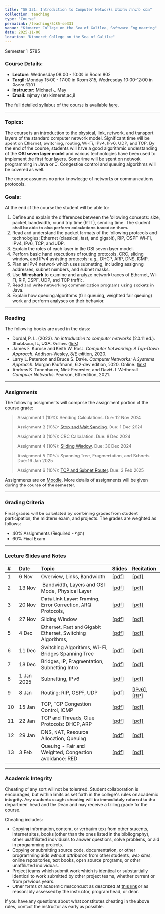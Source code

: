 ```yaml
---
title: "SE 331: Introduction to Computer Networks מבוא לרשתות מחשבים"
collection: teaching
type: "Course"
permalink: /teaching/5785-se331
venue: "Kinneret College on the Sea of Galilee, Software Engineering"
date: 2025-11-06
location: "Kinneret College on the Sea of Galilee"
---
```


Semester 1, 5785

### Course Details:

  * **Lecture:** Wednesday 08:00 - 10:00 in Room 803
  * **Targil:** Monday 15:00 - 17:00 in Room 815, Wednesday 10:00-12:00 in Room 6201
  * **Instructor:** Michael J. May
  * **Email:** mjmay (at) kinneret,ac,il

The full detailed syllabus of the course is available [here](/syllabus/SE-Networks-Spring-5785-Syllabus.pdf).

-----

### Topics:

The course is an introduction to the physical, link, network, and transport layers of the standard computer network model. Significant time will be spent on Ethernet, switching, routing, Wi-Fi, IPv4, IPv6, UDP, and TCP. By the end of the course, students will have a good algorithmic understanding of the **OSI seven layer model** and various technologies have been used to implement the first four layers. Some time will be spent on network programming in Java or C. Congestion control and queuing algorithms will be covered as well.

The course assumes no prior knowledge of networks or communications protocols.

### Goals:

At the end of the course the student will be able to:

1.  Define and explain the differences between the following concepts: size, packet, bandwidth, round trip time (RTT), sending time. The student shall be able to also perform calculations based on them.
2.  Read and understand the packet formats of the following protocols and technologies: Ethernet (classical, fast, and gigabit), RIP, OSPF, Wi-Fi, IPv4, IPv6, TCP, and UDP.
3.  Explain the roles of each layer in the OSI seven layer model.
4.  Perform basic hand executions of routing protocols, CRC, sliding window, and IPv4 assisting protocols: *e.g.,* DHCP, ARP, DNS, ICMP.
5.  Plan an IPv4 network which uses subnetting, including assigning addresses, subnet numbers, and subnet masks.
6.  Use **Wireshark** to examine and analyze network traces of Ethernet, Wi-Fi, RIP, OSPF, UDP, and TCP traffic.
7.  Read and write networking communication programs using sockets in Java.
8.  Explain how queuing algorithms (fair queuing, weighted fair queuing) work and perform analyses on their behavior.

-----

### Reading

The following books are used in the class:

  * Dordal, P. L. (2023). *An introduction to computer networks* (2.0.11 ed.). Shabbona, IL, USA: Online. ([link](https://intronetworks.cs.luc.edu/current2/ComputerNetworks.pdf))
  * James F. Kurose and Keith W. Ross. *Computer Networking: A Top-Down Approach.* Addison-Wesley, 8/E edition, 2020.
  * Larry L. Peterson and Bruce S. Davie. *Computer Networks: A Systems Approach.* Morgan Kaufmann, 6.2-dev edition, 2020. Online. ([link](https://github.com/SystemsApproach/book))
  * Andrew S. Tanenbaum, Nick Feamster, and David J. Wetherall. *Computer Networks*. Pearson, 6th edition, 2021.

-----

### Assignments

The following assignments will comprise the assignment portion of the course grade:

> Assignment 1 (10%): Sending Calculations. Due: 12 Nov 2024
>
> Assignment 2 (10%): [Stop and Wait Sending](/se331/331-Assignment2-Sending-Calculator.pdf). Due: 1 Dec 2024
>
> Assignment 3 (10%): CRC Calculation. Due: 8 Dec 2024
>
> Assignment 4 (10%): [Sliding Window](/se331/331-Assignment4-SlidingWindow.pdf). Due: 30 Dec 2024
>
> Assignment 5 (10%): Spanning Tree, Fragmentation, and Subnets. Due: 16 Jan 2025
>
> Assignment 6 (10%): [TCP and Subnet Router](/se331/331-Assignment6-SubnetRouter.pdf). Due: 3 Feb 2025

Assignments are on [Moodle](https://moodle85.kinneret.ac.il). More details of assignments will be given during the course of the semester.

-----

### Grading Criteria

Final grades will be calculated by combining grades from student participation, the midterm exam, and projects. The grades are weighted as follows:

  * 40% Assignments (Required - תקף)
  * 60% Final Exam

-----

### Lecture Slides and Notes

| \# | Date | Topic | Slides | Recitation |
| :--- | :--- | :--- | :--- | :--- |
| 1 | 6 Nov | Overview, Links, Bandwidth | [[pdf]](/se331/317-Lecture-1-Intro-OS.pdf) | [[pdf]](/se331/331-Recitation1-No-Answers.pdf) |
| 2 | 13 Nov |  Bandwidth, Layers and OSI Model, Physical Layer | [[pdf]](https://www.google.com/search?q=se317/317-Lecture-2-History-VMs-4Concepts.pdf) | [[pdf]](/se331/331-Recitation2-No-Answers.pdf) |
| 3 | 20 Nov | Data Link Layer: Framing, Error Correction, ARQ Protocols,  | [[pdf]](/se331/331-Lecture3-PhysicalFramingErrorsArq.pdf) | [[pdf]](/se331/331-Recitation3-No-Answers.pdf) |
| 4 | 27 Nov | Sliding Window | [[pdf]](/se331/331-Lecture4-ARQSliding.pdf) | [[pdf]](/se331/331-Recitation4-No-Answers.pdf) |
| 5 | 4 Dec | Ethernet, Fast and Gigabit Ethernet, Switching Algorithms,  | [[pdf]](/se331/331-Lecture5-EthernetFastGigaEthernetSwitching.pdf) | [[pdf]](/se331/331-Recitation5-No-Answers.pdf) |
| 6 | 11 Dec | Switching Algorithms, Wi-Fi, Bridges Spanning Tree | [[pdf]](/se331/331-Lecture6-Wifi.pdf) | [[pdf]](/se331/331-Recitation6-No-Answers.pdf) |
| 7 | 18 Dec | Bridges, IP, Fragmentation, Subnetting Intro | [[pdf]](/se331/331-Lecture7-BridgesIP.pdf) | [[pdf]](/se331/331-Recitation7-No-Answers.pdf) |
| 8 | 1 Jan 2025 | Subnetting, IPv6 | [[pdf]](/se331/331-Lecture8-SubnetIPv6RIP.pdf) | [[pdf]](/se331/331-Recitation8-No-Answers.pdf) |
| 9 | 8 Jan | Routing: RIP, OSPF, UDP | [[pdf]](/se331/331-Lecture9-OSPFUDPTCP.pdf) | [[IPv6]](/se331/331-Recitation9-IPv6.pdf), [[RIP]](/se331/331-Recitation9-RIP-No-Answers.pdf) |
| 10 | 15 Jan | TCP, TCP Congestion Control, ICMP | [[pdf]](/se331/331-Lecture10-TCPICMP.pdf) | [[pdf]](/se331/331-Recitation10-OSPF-No-Answers.pdf) |
| 11 | 22 Jan | TCP and Threads, Glue Protocols: DHCP, ARP | [[pdf]](/se331/331-Lecture11-Glue.pdf) | [[pdf]](/se331/331-Recitation11-TCP-Threads-No-Answers.pdf) |
| 12 | 29 Jan | DNS, NAT, Resource Allocation, Queuing | [[pdf]](/se331/331-Lecture12-DNSNATCongestion.pdf) | [[pdf]](/se331/331-Recitation12-ICMP-DNS-ARP-DHCP-No-Answers.pdf) |
| 13 | 3 Feb | Queuing - Fair and Weighted, Congestion avoidance: RED | [[pdf]](/se331/331-Lecture13-QueuingRED.pdf) | [[pdf]](/se331/331-Recitation13-QueuingRED-No-Answers.pdf) |

-----

### Academic Integrity

Cheating of any sort will not be tolerated. Student collaboration is encouraged, but within limits as set forth in the college's rules on academic integrity. Any students caught cheating will be immediately referred to the department head and the Dean and may receive a failing grade for the course.

Cheating includes:

  * Copying information, content, or verbatim text from other students, internet sites, books (other than the ones listed in the bibliography), other unaffiliated individuals to answer questions, solve problems, or aid in programming projects.
  * Copying or submitting source code, documentation, or other programming aids *without attribution* from other students, *web sites*, online repositories, text books, open source programs, or other unaffiliated individuals.
  * Project teams which submit work which is identical or substantially identical to work submitted by other project teams, whether current or from previous years.
  * Other forms of academic misconduct as described at [this link](https://catalog.upenn.edu/pennbook/code-of-academic-integrity/) or as reasonably assessed by the instructor, program head, or dean.

If you have any questions about what constitutes cheating in the above rules, contact the instructor as early as possible.